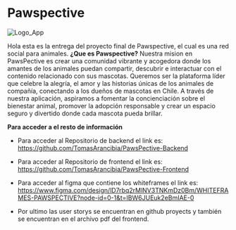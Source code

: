 ﻿# Pawspective
 
 ![Logo_App](https://github.com/TomasArancibia/PawsPective-Frontend/assets/155495153/c2fe0a93-4f57-42fc-a338-c29945e6482b)

Hola esta es la entrega del proyecto final de Pawspective, el cual es una red social para animales. 
**¿Que es Pawspective?**
Nuestra mision en PawsPective es crear una comunidad vibrante y acogedora donde los amantes de los animales puedan compartir, descubrir e interactuar con el contenido relacionado con sus mascotas. Queremos ser la plataforma líder que celebre la alegría, el amor y las historias únicas de los animales de compañía, conectando a los dueños de mascotas en Chile. A través de nuestra aplicación, aspiramos a fomentar la concienciación sobre el bienestar animal, promover la adopción responsable y crear un espacio seguro y divertido donde cada mascota pueda brillar.

**Para acceder a el resto de información**
 - Para acceder al Repositorio de backend el link es: https://github.com/TomasArancibia/PawsPective-Backend
 - Para acceder al Repositorio de frontend el link es: https://github.com/TomasArancibia/PawsPective-Frontend
 
 - Para acceder al figma que contiene los whiteframes el link es: https://www.figma.com/design/lD7rbq2rMlNV3TNKmDz0Bm/WHITEFRAMES-PAWSPECTIVE?node-id=0-1&t=IBW6JUEuk2eBmIAE-0
 - Por ultimo las user storys se encuentran en github proyects y también se encuentran en el archivo pdf del frontend.
